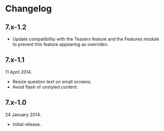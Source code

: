 Changelog
=========

7.x-1.2
-------

* Update compatibility with the Teasers feature and the Features module to prevent this feature appearing as overriden.

7.x-1.1
-------

11 April 2014.

* Resize question text on small screens.
* Avoid flash of unstyled content.

7.x-1.0
-------

24 January 2014.

* Initial release.
